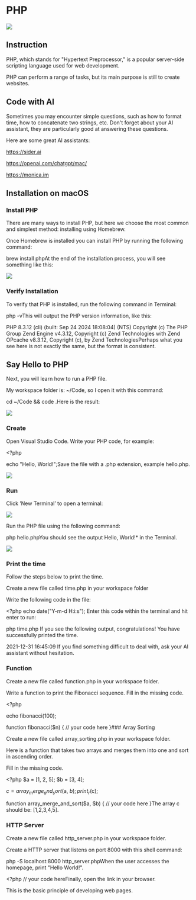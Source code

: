 # PHP

![](./images/03-PHP_1.jpeg)

## Instruction

PHP, which stands for "Hypertext Preprocessor," is a popular server-side scripting language used for web development.

PHP can perform a range of tasks, but its main purpose is still to create websites.

## Code with AI

Sometimes you may encounter simple questions, such as how to format time, how to concatenate two strings, etc. Don't forget about your AI assistant, they are particularly good at answering these questions.

Here are some great AI assistants:

https://sider.ai

https://openai.com/chatgpt/mac/

https://monica.im

## Installation on macOS

### Install PHP

There are many ways to install PHP, but here we choose the most common and simplest method: installing using Homebrew.

Once Homebrew is installed you can install PHP by running the following command:

brew install phpAt the end of the installation process, you will see something like this:

![](./images/03-PHP_2.png)

### Verify Installation

To verify that PHP is installed, run the following command in Terminal:

php -vThis will output the PHP version information, like this:

PHP 8.3.12 (cli) (built: Sep 24 2024 18:08:04) (NTS)
Copyright (c) The PHP Group
Zend Engine v4.3.12, Copyright (c) Zend Technologies
    with Zend OPcache v8.3.12, Copyright (c), by Zend TechnologiesPerhaps what you see here is not exactly the same, but the format is consistent.

## Say Hello to PHP

Next, you will learn how to run a PHP file.

My workspace folder is: ~/Code, so I open it with this command:

cd ~/Code &amp;&amp; code .Here is the result:

![](./images/03-PHP_3.png)

### Create

Open Visual Studio Code. Write your PHP code, for example:

&lt;?php

echo "Hello, World!";Save the file with a .php extension, example hello.php.

![](./images/03-PHP_4.png)

### Run

Click ’New Terminal’ to open a terminal:

![](./images/03-PHP_5.png)

Run the PHP file using the following command:

php hello.phpYou should see the output Hello, World!* in the Terminal.

![](./images/03-PHP_6.png)

### Print the time

Follow the steps below to print the time.

Create a new file called time.php in your workspace folder

Write the following code in the file:

&lt;?php
echo date("Y-m-d H:i:s");
Enter this code within the terminal and hit enter to run:

php time.php
If you see the following output, congratulations! You have successfully printed the time.

2021-12-31 16:45:09
If you find something difficult to deal with, ask your AI assistant without hesitation.

### Function

Create a new file called function.php in your workspace folder.

Write a function to print the Fibonacci sequence. Fill in the missing code.

&lt;?php

echo fibonacci(100);

function fibonacci($n) {
    // your code here
}### Array Sorting

Create a new file called array_sorting.php in your workspace folder.

Here is a function that takes two arrays and merges them into one and sort in ascending order.

Fill in the missing code.

&lt;?php
$a = [1, 2, 5];
$b = [3, 4];

$c = array_merge_and_sort($a, $b);
print_r($c);

function array_merge_and_sort($a, $b) {
    // your code here
}The array c should be: [1,2,3,4,5].

### HTTP Server

Create a new file called http_server.php in your workspace folder.

Create a HTTP server that listens on port 8000 with this shell command:

php -S localhost:8000 http_server.phpWhen the user accesses the homepage, print "Hello World!".

&lt;?php
// your code hereFinally, open the link in your browser.

This is the basic principle of developing web pages.